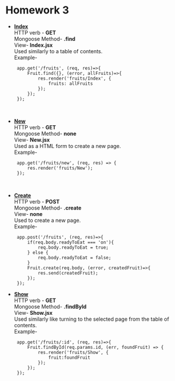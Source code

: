 # Homework 3
-  <u><strong>Index</strong></u><br>
    HTTP verb - **GET** <br>
    Mongoose Method- **.find**<br>
    View- **Index.jsx**<br>
    Used similarly to a table of contents.<br>
    Example-

        app.get('/fruits', (req, res)=>{
            Fruit.find({}, (error, allFruits)=>{
                res.render('fruits/Index', {
                    fruits: allFruits
                });
            });
        });

    <br>
-  <u><strong>New</strong></u><br>
        HTTP verb - **GET** <br>
    Mongoose Method- **none**<br>
    View- **New.jsx**<br>
    Used as a HTML form to create a new page.<br>
    Example-<br>
    

        app.get('/fruits/new', (req, res) => {
            res.render('fruits/New');
        });
<br>

-  <u><strong>Create</strong></u><br>
    HTTP verb - **POST** <br>
    Mongoose Method- **.create**<br>
    View- **none**<br>
    Used to create a new page.<br>
    Example-<br>  

        app.post('/fruits', (req, res)=>{
            if(req.body.readyToEat === 'on'){
                req.body.readyToEat = true;
            } else {
                req.body.readyToEat = false;
            }
            Fruit.create(req.body, (error, createdFruit)=>{
                res.send(createdFruit);
            });
        });

-  <u><strong>Show</strong></u><br>
    HTTP verb - **GET** <br>
    Mongoose Method- **.findById**<br>
    View- **Show.jsx**<br>
    Used similarly like turning to the selected page from the table of contents.<br>
    Example-<br>

        app.get('/fruits/:id', (req, res)=>{
            Fruit.findById(req.params.id, (err, foundFruit) => {
                res.render('fruits/Show', {
                    fruit:foundFruit
                });
            });
        });
